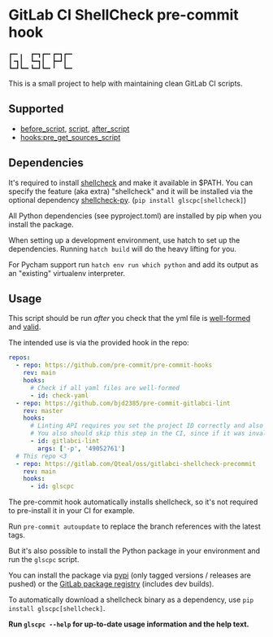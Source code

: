 # GitLab CI ShellCheck pre-commit hook

```
┏━╸╻  ┏━┓┏━╸┏━┓┏━╸
┃╺┓┃  ┗━┓┃  ┣━┛┃  
┗━┛┗━╸┗━┛┗━╸╹  ┗━╸
```

This is a small project to help with maintaining clean GitLab CI scripts.

## Supported

- [before_script](https://docs.gitlab.com/ee/ci/yaml/#before_script), [script](https://docs.gitlab.com/ee/ci/yaml/#script), [after_script](https://docs.gitlab.com/ee/ci/yaml/#after_script)
- [hooks:pre_get_sources_script](https://docs.gitlab.com/ee/ci/yaml/#hookspre_get_sources_script)

## Dependencies

It's required to install [shellcheck](https://shellcheck.net) and make it available in $PATH. You can specify the feature (aka extra) "shellcheck" and it
will be installed via the optional dependency [shellcheck-py](https://github.com/shellcheck-py/shellcheck-py). (`pip install glscpc[shellcheck]`)

All Python dependencies (see pyproject.toml) are installed by pip when you install the package.

When setting up a development environment, use hatch to set up the dependencies. Running `hatch build` will do the heavy lifting for you.

For Pycham support run `hatch env run which python` and add its output as an "existing" virtualenv interpreter.

## Usage

This script should be run *after* you check that the yml file is [well-formed](https://github.com/pre-commit/pre-commit-hooks#check-yaml) and [valid](https://github.com/emmeowzing/gitlabci-lint-pre-commit-hook).

The intended use is via the provided hook in the repo:

```yaml
repos:
  - repo: https://github.com/pre-commit/pre-commit-hooks
    rev: main
    hooks:
      # Check if all yaml files are well-formed
      - id: check-yaml
  - repo: https://github.com/bjd2385/pre-commit-gitlabci-lint
    rev: master
    hooks:
      # Linting API requires you set the project ID correctly and also have an API token configured in your environment!
      # You also should skip this step in the CI, since if it was invalid, the CI wouldn't be running anyway.
      - id: gitlabci-lint
        args: ['-p', '49052761']
  # This repo <3
  - repo: https://gitlab.com/Qteal/oss/gitlabci-shellcheck-precommit
    rev: main
    hooks:
      - id: glscpc
```

The pre-commit hook automatically installs shellcheck, so it's not required to pre-install it in your CI for example.

Run `pre-commit autoupdate` to replace the branch references with the latest tags.

But it's also possible to install the Python package in your environment and run the `glscpc` script.

You can install the package via [pypi](https://pypi.org/project/glscpc) (only tagged versions / releases are pushed) or the [GitLab package registry](https://gitlab.com/Qteal/oss/gitlabci-shellcheck-precommit/-/packages) (includes dev builds).

To automatically download a shellcheck binary as a dependency, use `pip install glscpc[shellcheck]`.

**Run `glscpc --help` for up-to-date usage information and the help text.**
